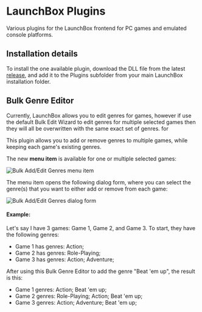 # LaunchBox Plugins
Various plugins for the LaunchBox frontend for PC games and emulated console platforms.

## Installation details

To install the one available plugin, download the DLL file from the latest [release](https://github.com/SsjCosty/LaunchboxPlugins/releases), and add it to the Plugins subfolder from your main LaunchBox installation folder.

## Bulk Genre Editor

Currently, LaunchBox allows you to edit genres for games, however if use the default Bulk Edit Wizard to edit genres for multiple selected games then they will all be overwritten with the same exact set of genres. for 

This plugin allows you to add or remove genres to multiple games, while keeping each game's existing genres.

The new **menu item** is available for one or multiple selected games:

![Bulk Add/Edit Genres menu item](https://i.imgur.com/VPfsDFL.png)

The menu item opens the following dialog form, where you can select the genre(s) that you want to either add or remove from each game:

![Bulk Add/Edit Genres dialog form](https://i.imgur.com/LC1zj0G.png)

#### Example:

Let's say I have 3 games: Game 1, Game 2, and Game 3. To start, they have the following genres:
* Game 1 has genres: Action;
* Game 2 has genres: Role-Playing;
* Game 3 has genres: Action; Adventure;

After using this Bulk Genre Editor to add the genre "Beat 'em up", the result is this:
* Game 1  genres: Action; Beat 'em up;
* Game 2 genres: Role-Playing; Action; Beat 'em up;
* Game 3 genres: Action; Adventure; Beat 'em up;
